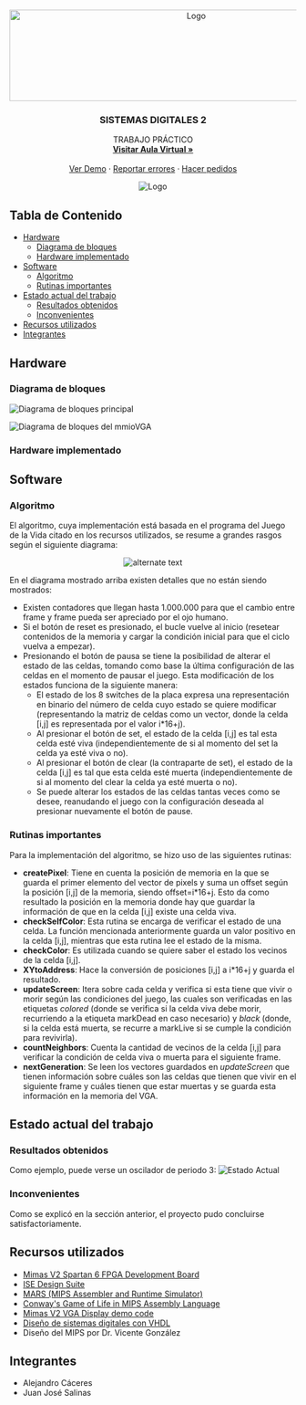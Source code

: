 <br />
<p align="center">
  <a href="https://github.com/github_username/Laboratorio">
    <img src="https://www.extremetech.com/wp-content/uploads/2019/05/MIPS-Banner-223x126.jpg" alt="Logo" width="640" height="160">
  </a>

  <h3 align="center">SISTEMAS DIGITALES 2</h3>

  <p align="center">
    TRABAJO PRÁCTICO
    <br />
    <a href="https://eaula.ing.una.py/course/view.php?id=34"><strong>Visitar Aula Virtual »</strong></a>
    <br />
    <br />
    <a href="https://github.com/pyefiuna/Laboratorio">Ver Demo</a>
    ·
    <a href="https://github.com/pyefiuna/Laboratorio/issues">Reportar errores</a>
    ·
    <a href="https://github.com/pyefiuna/Laboratorio/issues">Hacer pedidos</a>
  </p>
</p>

<p align="center">
<img src="https://www.smbc-comics.com/comics/1586708147-20200412b.png" alt="Logo">
</p>

## Tabla de Contenido

* [Hardware](#hardware)
  * [Diagrama de bloques](#diagrama-de-bloques)
  * [Hardware implementado](#hardware-implementado)
* [Software](#software)
  * [Algoritmo](#algoritmo)
  * [Rutinas importantes](#rutinas-importantes)
* [Estado actual del trabajo](#estado-actual-del-trabajo)
  * [Resultados obtenidos](#resultados-obtenidos)
  * [Inconvenientes](#inconvenientes)
* [Recursos utilizados](#recursos-utilizados)
* [Integrantes](#integrantes)


<!-- SOBRE EL PROYECTO -->
## Hardware

### Diagrama de bloques
![Diagrama de bloques principal](img/main_block_diagram.jpg)

![Diagrama de bloques del mmioVGA](img/mmioVGA_block_diagram.jpg)


### Hardware implementado

## Software

### Algoritmo

El algoritmo, cuya implementación está basada en el programa del Juego de la Vida citado en los recursos utilizados, se resume a grandes rasgos según el siguiente diagrama:

<p align="center">
  <img src="img/GoL_flowchart.jpg" alt="alternate text">
</p>

En el diagrama mostrado arriba existen detalles que no están siendo mostrados:
* Existen contadores que llegan hasta 1.000.000 para que el cambio entre frame y frame pueda ser apreciado por el ojo humano.
* Si el botón de reset es presionado, el bucle vuelve al inicio (resetear contenidos de la memoria y cargar la condición inicial para que el ciclo vuelva a empezar).
* Presionando el botón de pausa se tiene la posibilidad de alterar el estado de las celdas, tomando como base la última configuración de las celdas en el momento de pausar el juego. Esta modificación de los estados funciona de la siguiente manera:
    * El estado de los 8 switches de la placa expresa una representación en binario del número de celda cuyo estado se quiere modificar (representando la matriz de celdas como un vector, donde la celda [i,j] es representada por el valor i*16+j).
    * Al presionar el botón de set, el estado de la celda [i,j] es tal esta celda esté viva (independientemente de si al momento del set la celda ya esté viva o no).
    * Al presionar el botón de clear (la contraparte de set), el estado de la celda [i,j] es tal que esta celda esté muerta (independientemente de si al momento del clear la celda ya esté muerta o no).
    * Se puede alterar los estados de las celdas tantas veces como se desee, reanudando el juego con la configuración deseada al presionar nuevamente el botón de pause.

### Rutinas importantes
Para la implementación del algoritmo, se hizo uso de las siguientes rutinas:
* **createPixel**: Tiene en cuenta la posición de memoria en la que se guarda el primer elemento del vector de pixels y suma un offset según la posición [i,j] de la memoria, siendo offset=i*16+j. Esto da como resultado la posición en la memoria donde hay que guardar la información de que en la celda [i,j] existe una celda viva.
* **checkSelfColor**: Esta rutina se encarga de verificar el estado de una celda. La función mencionada anteriormente guarda un valor positivo en la celda [i,j], mientras que esta rutina lee el estado de la misma.
* **checkColor**: Es utilizada cuando se quiere saber el estado los vecinos de la celda [i,j].
* **XYtoAddress**: Hace la conversión de posiciones [i,j] a i*16+j y guarda el resultado.
* **updateScreen**: Itera sobre cada celda y verifica si esta tiene que vivir o morir según las condiciones del juego, las cuales son verificadas en las etiquetas *colored* (donde se verifica si la celda viva debe morir, recurriendo a la etiqueta markDead en caso necesario) y *black* (donde, si la celda está muerta, se recurre a markLive si se cumple la condición para revivirla).
* **countNeighbors**: Cuenta la cantidad de vecinos de la celda [i,j] para verificar la condición de celda viva o muerta para el siguiente frame.
* **nextGeneration**: Se leen los vectores guardados en *updateScreen* que tienen información sobre cuáles son las celdas que tienen que vivir en el siguiente frame y cuáles tienen que estar muertas y se guarda esta información en la memoria del VGA.

## Estado actual del trabajo
### Resultados obtenidos
Como ejemplo, puede verse un oscilador de periodo 3:
![Estado Actual](https://im3.ezgif.com/tmp/ezgif-3-aa1e1931bf2c.gif)

### Inconvenientes
Como se explicó en la sección anterior, el proyecto pudo concluirse satisfactoriamente.

## Recursos utilizados

* [Mimas V2 Spartan 6 FPGA Development Board](https://numato.com/product/mimas-v2-spartan-6-fpga-development-board-with-ddr-sdram/)
* [ISE Design Suite](https://www.xilinx.com/products/design-tools/ise-design-suite.html)
* [MARS (MIPS Assembler and Runtime Simulator)](http://courses.missouristate.edu/kenvollmar/mars/)
* [Conway's Game of Life in MIPS Assembly Language](https://github.com/hackmak/GoL-MIPS)
* [Mimas V2 VGA Display demo code](https://github.com/numato/samplecode/tree/master/FPGA/MimasV2/mimasV2Demo/src/MimasV2VGA)
* [Diseño de sistemas digitales con VHDL](https://burjcdigital.urjc.es/handle/10115/5700)
* Diseño del MIPS por Dr. Vicente González

## Integrantes

* Alejandro Cáceres
* Juan José Salinas



[product-screenshot]: https://fiverr-res.cloudinary.com/images/t_main1,q_auto,f_auto,q_auto,f_auto/gigs/166073512/original/8d38f82581e58de40ed5b587ce6d15aaaac49bf2/solve-data-science-machine-learning-deep-learning-problems.png
